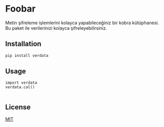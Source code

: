 # Foobar

 Metin şifreleme işlemlerini kolayca yapabileceğiniz bir kobra kütüphanesi. Bu paket ile verilerinizi kolayca
şifreleyebilirsiniz.

## Installation



```bash
pip install verdata
```

## Usage

```
import verdata
verdata.cal()


```



## License
[MIT](https://choosealicense.com/licenses/mit/)

